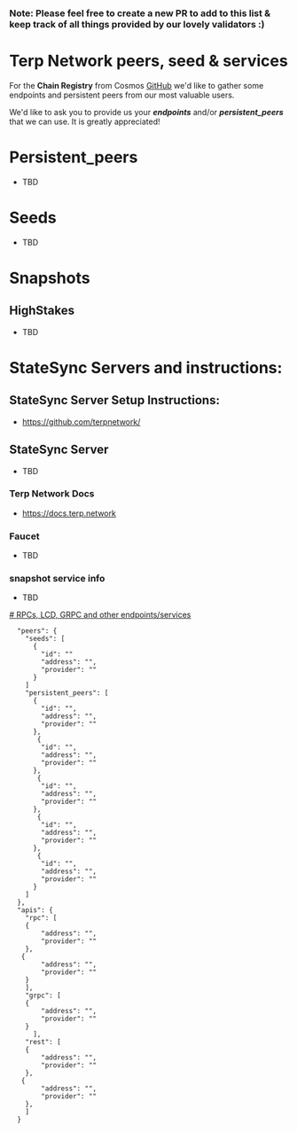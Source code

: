 ### Note: Please feel free to create a new PR to add to this list & keep track of all things provided by our lovely validators :)
# Terp Network peers, seed & services
For the **Chain Registry** from Cosmos [GitHub](https://github.com/cosmos/chain-registry/tree/master/terpnetwork) we'd like to gather some endpoints and persistent peers from our most valuable users.

We'd like to ask you to provide us your ***endpoints*** and/or ***persistent_peers*** that we can use. It is greatly appreciated!

# Persistent_peers
* TBD 

# Seeds
* TBD

# Snapshots
## HighStakes
* TBD

# StateSync Servers and instructions:

## StateSync Server Setup Instructions:
  * https://github.com/terpnetwork/
##  StateSync Server
* TBD


### Terp Network Docs
* https://docs.terp.network

###  Faucet
* TBD

### snapshot service info 
* TBD



[# RPCs, LCD, GRPC and other endpoints/services](/peers_seeds_and_services.md) 
```
  "peers": {
    "seeds": [
      {
        "id": ""
        "address": "",
        "provider": ""
      }
    ]
    "persistent_peers": [
      {
        "id": "",
        "address": "",
        "provider": ""
      },
       {
        "id": "",
        "address": "",
        "provider": ""
      },
       {
        "id": "",
        "address": "",
        "provider": ""
      },
       {
        "id": "",
        "address": "",
        "provider": ""
      },
       {
        "id": "",
        "address": "",
        "provider": ""
      }
    ]
  },
  "apis": {
    "rpc": [
    {
        "address": "",
        "provider": ""
    },
   {
        "address": "",
        "provider": ""
    }
    ],
    "grpc": [
    {
        "address": "",
        "provider": ""
    }
      ],
    "rest": [
    {
        "address": "",
        "provider": ""
    },
   {
        "address": "",
        "provider": ""
    },
    ]
  }
  ```
